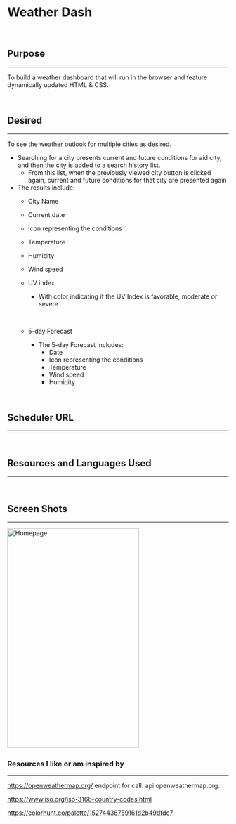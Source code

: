 # Weather Dash
&nbsp;

## Purpose
***
To build a weather dashboard that will run in the browser and feature dynamically updated HTML & CSS.

&nbsp;


## Desired
***
To see the weather outlook for multiple cities as desired.
- Searching for a city presents current and future conditions for aid city, and then the city is added to a search history list.
  - From this list, when the previously viewed city button is clicked again, current and future conditions for that city are presented again
- The results include:
  - City Name
  - Current date
  - Icon representing the conditions
  - Temperature
  - Humidity
  - Wind speed
  - UV index
    - With color indicating if the UV Index is favorable, moderate or severe

    &nbsp;


  - 5-day Forecast
    - The 5-day Forecast includes:
      - Date
      - Icon representing the conditions
      - Temperature
      - Wind speed
      - Humidity


&nbsp;


## Scheduler URL
***

&nbsp;

## Resources and Languages Used
***

&nbsp;

## Screen Shots
***
<img src="./assets/images/schedulePic1.png" width="300" height="500" alt="Homepage">
&nbsp;


### Resources I like or am inspired by
***
https://openweathermap.org/
endpoint for call:
api.openweathermap.org.

https://www.iso.org/iso-3166-country-codes.html

https://colorhunt.co/palette/15274436759161d2b49dfdc7